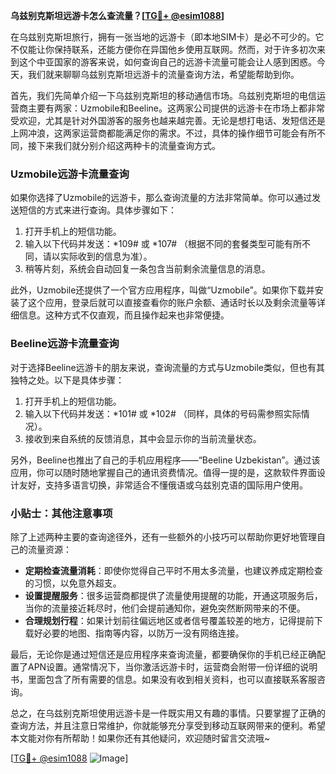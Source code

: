 **乌兹别克斯坦远游卡怎么查流量？[[TG💪+ @esim1088](https://t.me/s/esim1088)]**

在乌兹别克斯坦旅行，拥有一张当地的远游卡（即本地SIM卡）是必不可少的。它不仅能让你保持联系，还能方便你在异国他乡使用互联网。然而，对于许多初次来到这个中亚国家的游客来说，如何查询自己的远游卡流量可能会让人感到困惑。今天，我们就来聊聊乌兹别克斯坦远游卡的流量查询方法，希望能帮助到你。

首先，我们先简单介绍一下乌兹别克斯坦的移动通信市场。乌兹别克斯坦的电信运营商主要有两家：Uzmobile和Beeline。这两家公司提供的远游卡在市场上都非常受欢迎，尤其是针对外国游客的服务也越来越完善。无论是想打电话、发短信还是上网冲浪，这两家运营商都能满足你的需求。不过，具体的操作细节可能会有所不同，接下来我们就分别介绍这两种卡的流量查询方式。

### Uzmobile远游卡流量查询

如果你选择了Uzmobile的远游卡，那么查询流量的方法非常简单。你可以通过发送短信的方式来进行查询。具体步骤如下：

1. 打开手机上的短信功能。
2. 输入以下代码并发送：*109# 或 *107# （根据不同的套餐类型可能有所不同，请以实际收到的信息为准）。
3. 稍等片刻，系统会自动回复一条包含当前剩余流量信息的消息。

此外，Uzmobile还提供了一个官方应用程序，叫做“Uzmobile”。如果你下载并安装了这个应用，登录后就可以直接查看你的账户余额、通话时长以及剩余流量等详细信息。这种方式不仅直观，而且操作起来也非常便捷。

### Beeline远游卡流量查询

对于选择Beeline远游卡的朋友来说，查询流量的方式与Uzmobile类似，但也有其独特之处。以下是具体步骤：

1. 打开手机上的短信功能。
2. 输入以下代码并发送：*101# 或 *102# （同样，具体的号码需参照实际情况）。
3. 接收到来自系统的反馈消息，其中会显示你的当前流量状态。

另外，Beeline也推出了自己的手机应用程序——“Beeline Uzbekistan”。通过该应用，你可以随时随地掌握自己的通讯资费情况。值得一提的是，这款软件界面设计友好，支持多语言切换，非常适合不懂俄语或乌兹别克语的国际用户使用。

### 小贴士：其他注意事项

除了上述两种主要的查询途径外，还有一些额外的小技巧可以帮助你更好地管理自己的流量资源：

- **定期检查流量消耗**：即使你觉得自己平时不用太多流量，也建议养成定期检查的习惯，以免意外超支。
- **设置提醒服务**：很多运营商都提供了流量使用提醒的功能，开通这项服务后，当你的流量接近耗尽时，他们会提前通知你，避免突然断网带来的不便。
- **合理规划行程**：如果计划前往偏远地区或者信号覆盖较差的地方，记得提前下载好必要的地图、指南等内容，以防万一没有网络连接。

最后，无论你是通过短信还是应用程序来查询流量，都要确保你的手机已经正确配置了APN设置。通常情况下，当你激活远游卡时，运营商会附带一份详细的说明书，里面包含了所有需要的信息。如果没有收到相关资料，也可以直接联系客服咨询。

总之，在乌兹别克斯坦使用远游卡是一件既实用又有趣的事情。只要掌握了正确的查询方法，并且注意日常维护，你就能够充分享受到移动互联网带来的便利。希望本文能对你有所帮助！如果你还有其他疑问，欢迎随时留言交流哦~

[[TG💪+ @esim1088](https://t.me/s/esim1088) ![Image](https://i.postimg.cc/4NQfJmqS/Snipaste-2025-05-13-00-14-12.png)]